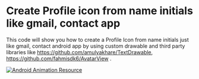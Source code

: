 # Create Profile icon from name initials like gmail, contact app
 
This code will show you how to create a Profile Icon from name initials just like gmail, contact android app by using custom drawable and third party libraries like https://github.com/amulyakhare/TextDrawable, https://github.com/fahmisdk6/AvatarView .

[![Android Animation Resource](https://img.youtube.com/vi/y9c-67KHxGY/0.jpg)](https://www.youtube.com/watch?v=y9c-67KHxGY)
